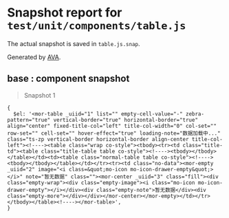 # Snapshot report for `test/unit/components/table.js`

The actual snapshot is saved in `table.js.snap`.

Generated by [AVA](https://ava.li).

## base : component snapshot

> Snapshot 1

    {
      $el: '<mor-table _uiid="1" list="" empty-cell-value="-" zebra-pattern="true" vertical-border="true" horizontal-border="true" align="center" fixed-title-col="left" title-col-width="0" col-set="" row-set="" cell-set="" hover-effect="true" loading-note="数据加载中..." class="ts-zp vertical-border horizontal-border align-center title-col-left"><!----><table class="wrap co-style"><tbody><tr><td class="title-td"><table class="title-table table co-style"><!----><tbody></tbody></table></td><td><table class="normal-table table co-style"><!----><tbody></tbody></table></td></tr><tr><td class="no-data"><mor-empty _uiid="2" image="<i class=&quot;mo-icon mo-icon-drawer-empty&quot;></i>" note="暂无数据" class=""><mor-center _uiid="3" class="fill"><div class="empty-wrap"><div class="empty-image"><i class="mo-icon mo-icon-drawer-empty"></i></div><div class="empty-note">暂无数据</div><div class="empty-more"></div></div></mor-center></mor-empty></td></tr></tbody></table><!----></mor-table>',
    }
